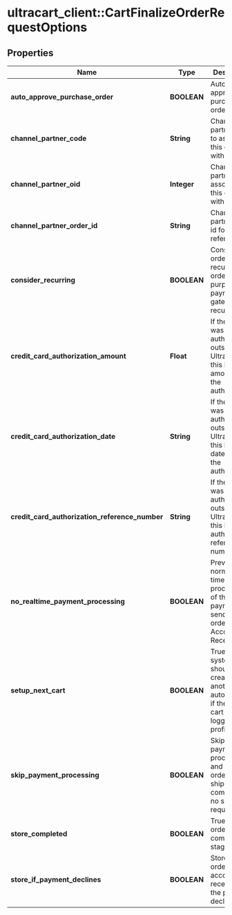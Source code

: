 # ultracart_client::CartFinalizeOrderRequestOptions

## Properties
Name | Type | Description | Notes
------------ | ------------- | ------------- | -------------
**auto_approve_purchase_order** | **BOOLEAN** | Automatically approve the purchase order | [optional] 
**channel_partner_code** | **String** | Channel partner code to associate this order with | [optional] 
**channel_partner_oid** | **Integer** | Channel partner oid to associate this order with | [optional] 
**channel_partner_order_id** | **String** | Channel partner order id for reference | [optional] 
**consider_recurring** | **BOOLEAN** | Consider this order a recurring order for the purposes of payment gateway recurring flag | [optional] 
**credit_card_authorization_amount** | **Float** | If the order was authorized outside of UltraCart, this is the amount of the authorization | [optional] 
**credit_card_authorization_date** | **String** | If the order was authorized outside of UltraCart, this is the date/time of the authorization | [optional] 
**credit_card_authorization_reference_number** | **String** | If the order was authorized outside of UltraCart, this is the authorization reference number | [optional] 
**no_realtime_payment_processing** | **BOOLEAN** | Prevents normal real-time processing of the payment and sends the order to Accounts Receivable | [optional] 
**setup_next_cart** | **BOOLEAN** | True if the system should create another cart automatically if the current cart was logged into a profile | [optional] 
**skip_payment_processing** | **BOOLEAN** | Skip payment processing and move the order on to shipping (or completed if no shipping required) | [optional] 
**store_completed** | **BOOLEAN** | True the order in the completed stage | [optional] 
**store_if_payment_declines** | **BOOLEAN** | Store the order in accounts receivable if the payment declines | [optional] 


